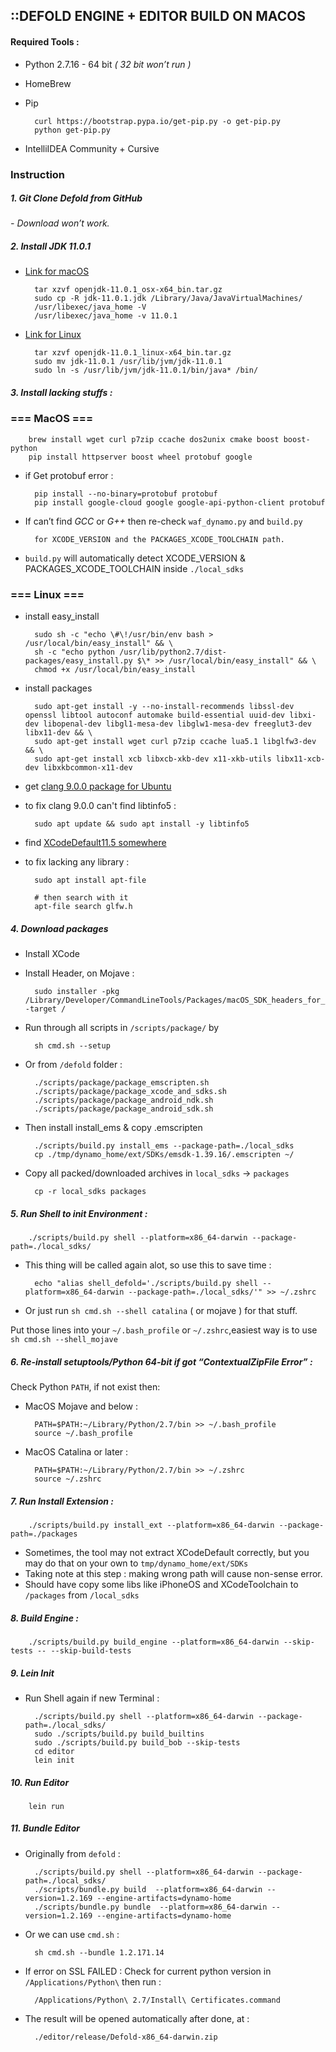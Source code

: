 ## ::DEFOLD ENGINE + EDITOR BUILD ON MACOS

#### Required Tools : 
- Python 2.7.16 - 64 bit *( 32 bit won’t run )*
- HomeBrew 
- Pip

        curl https://bootstrap.pypa.io/get-pip.py -o get-pip.py
        python get-pip.py

- IntelliIDEA Community + Cursive

### Instruction

##### 1. Git Clone Defold from GitHub  
*- Download won’t work.*


##### 2. Install JDK 11.0.1 
- [Link for macOS](https://download.java.net/java/GA/jdk11/13/GPL/openjdk-11.0.1_osx-x64_bin.tar.gz) 

        tar xzvf openjdk-11.0.1_osx-x64_bin.tar.gz
        sudo cp -R jdk-11.0.1.jdk /Library/Java/JavaVirtualMachines/
        /usr/libexec/java_home -V
        /usr/libexec/java_home -v 11.0.1

- [Link for Linux](https://download.java.net/java/GA/jdk11/13/GPL/openjdk-11.0.1_linux-x64_bin.tar.gz)

        tar xzvf openjdk-11.0.1_linux-x64_bin.tar.gz
        sudo mv jdk-11.0.1 /usr/lib/jvm/jdk-11.0.1 
        sudo ln -s /usr/lib/jvm/jdk-11.0.1/bin/java* /bin/

##### 3. Install lacking stuffs :

### === MacOS ===

        brew install wget curl p7zip ccache dos2unix cmake boost boost-python
        pip install httpserver boost wheel protobuf google
        
- if Get protobuf error :
        
        pip install --no-binary=protobuf protobuf
        pip install google-cloud google google-api-python-client protobuf
        
- If can’t find *GCC* or *G++* then re-check `waf_dynamo.py` and `build.py` 

        for XCODE_VERSION and the PACKAGES_XCODE_TOOLCHAIN path.
        
- `build.py` will automatically detect XCODE_VERSION & PACKAGES_XCODE_TOOLCHAIN inside `./local_sdks`

### === Linux ===
- install easy_install

        sudo sh -c "echo \#\!/usr/bin/env bash > /usr/local/bin/easy_install" && \
        sh -c "echo python /usr/lib/python2.7/dist-packages/easy_install.py $\* >> /usr/local/bin/easy_install" && \
        chmod +x /usr/local/bin/easy_install

- install packages 

        sudo apt-get install -y --no-install-recommends libssl-dev openssl libtool autoconf automake build-essential uuid-dev libxi-dev libopenal-dev libgl1-mesa-dev libglw1-mesa-dev freeglut3-dev libx11-dev && \
        sudo apt-get install wget curl p7zip ccache lua5.1 libglfw3-dev && \
        sudo apt-get install xcb libxcb-xkb-dev x11-xkb-utils libx11-xcb-dev libxkbcommon-x11-dev
        
- get [clang 9.0.0 package for Ubuntu](https://releases.llvm.org/9.0.0/clang%2bllvm-9.0.0-x86_64-linux-gnu-ubuntu-16.04.tar.zx)
        
        
- to fix clang 9.0.0 can't find libtinfo5 :
        
        sudo apt update && sudo apt install -y libtinfo5
        
- find [XCodeDefault11.5 somewhere](https://drive.google.com/file/d/1sC3sBrN3DegjvjPP9Cc-m1oCsxijaXS1/view?usp=sharing)
        
- to fix lacking any library :

        sudo apt install apt-file
        
        # then search with it
        apt-file search glfw.h
    
        
##### 4. Download packages
- Install XCode 
- Install Header, on Mojave :

        sudo installer -pkg /Library/Developer/CommandLineTools/Packages/macOS_SDK_headers_for_macOS_10.14.pkg -target /

- Run through all scripts in `/scripts/package/` by 

        sh cmd.sh --setup

- Or from `/defold` folder :
        
        ./scripts/package/package_emscripten.sh 
        ./scripts/package/package_xcode_and_sdks.sh
        ./scripts/package/package_android_ndk.sh 
        ./scripts/package/package_android_sdk.sh

- Then install install_ems & copy .emscripten

        ./scripts/build.py install_ems --package-path=./local_sdks
        cp ./tmp/dynamo_home/ext/SDKs/emsdk-1.39.16/.emscripten ~/
        
- Copy all packed/downloaded archives in `local_sdks` -> `packages`

        cp -r local_sdks packages
        
##### 5. Run Shell to init Environment :
        
        ./scripts/build.py shell --platform=x86_64-darwin --package-path=./local_sdks/
        
* This thing will be called again alot, so use this to save time :

        echo "alias shell_defold='./scripts/build.py shell --platform=x86_64-darwin --package-path=./local_sdks/'" >> ~/.zshrc
        
* Or just run `sh cmd.sh --shell catalina` ( or mojave ) for that stuff.
        
Put those lines into your `~/.bash_profile` or `~/.zshrc`,easiest way is to use `sh cmd.sh --shell_mojave`

##### 6. Re-install setuptools/Python 64-bit if got “ContextualZipFile Error” :
Check Python `PATH`, if not exist then:

- MacOS Mojave and below :
        
        PATH=$PATH:~/Library/Python/2.7/bin >> ~/.bash_profile
        source ~/.bash_profile

- MacOS Catalina or later :

        PATH=$PATH:~/Library/Python/2.7/bin >> ~/.zshrc
        source ~/.zshrc

##### 7. Run Install Extension :

        ./scripts/build.py install_ext --platform=x86_64-darwin --package-path=./packages
               
- Sometimes, the tool may not extract XCodeDefault correctly, but you may do that on your own to `tmp/dynamo_home/ext/SDKs`
- Taking note at this step : making wrong path will cause non-sense error.
- Should have copy some libs like iPhoneOS and XCodeToolchain to `/packages` from `/local_sdks`

##### 8. Build Engine : 

        ./scripts/build.py build_engine --platform=x86_64-darwin --skip-tests -- --skip-build-tests

##### 9. Lein Init 
- Run Shell again if new Terminal :

        ./scripts/build.py shell --platform=x86_64-darwin --package-path=./local_sdks/
        sudo ./scripts/build.py build_builtins
        sudo ./scripts/build.py build_bob --skip-tests
        cd editor
        lein init

##### 10. Run Editor 

        lein run

##### 11. Bundle Editor
- Originally from `defold` :

        ./scripts/build.py shell --platform=x86_64-darwin --package-path=./local_sdks/
        ./scripts/bundle.py build  --platform=x86_64-darwin --version=1.2.169 --engine-artifacts=dynamo-home
        ./scripts/bundle.py bundle  --platform=x86_64-darwin --version=1.2.169 --engine-artifacts=dynamo-home
        
- Or we can use `cmd.sh` :

        sh cmd.sh --bundle 1.2.171.14

- If error on SSL FAILED : 
Check for current python version in `/Applications/Python\` then run :

        /Applications/Python\ 2.7/Install\ Certificates.command

- The result will be opened automatically after done, at :

        ./editor/release/Defold-x86_64-darwin.zip 

